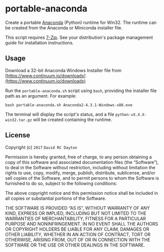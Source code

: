 # portable-anaconda

Create a portable [Anaconda](https://www.continuum.io/anaconda-overview)
(Python) runtime for Win32. The runtime can be created from the Anaconda or
Miniconda installer file.

This script requires [7-Zip](http://www.7-zip.org/). See your distribution's
package management guide for installation instructions.

## Usage

Download a 32-bit Anaconda Windows Installer file from
[https://www.continuum.io/downloads](https://www.continuum.io/downloads)

Run the `portable-anaconda.sh` script using `bash`, providing the installer
file path as an argument. For example:

    bash portable-anaconda.sh Anaconda2-4.3.1-Windows-x86.exe

The terminal will display the script's status, and a file
`python-vX.X.X-win32.tar.gz` will be created containing the runtime.

## License

Copyright (c) `2017` `David RC Dayton`

Permission is hereby granted, free of charge, to any person obtaining a copy of
this software and associated documentation files (the “Software”), to deal in
the Software without restriction, including without limitation the rights to
use, copy, modify, merge, publish, distribute, sublicense, and/or sell copies
of the Software, and to permit persons to whom the Software is furnished to do
so, subject to the following conditions:

The above copyright notice and this permission notice shall be included in all
copies or substantial portions of the Software.

THE SOFTWARE IS PROVIDED “AS IS”, WITHOUT WARRANTY OF ANY KIND, EXPRESS OR
IMPLIED, INCLUDING BUT NOT LIMITED TO THE WARRANTIES OF MERCHANTABILITY,
FITNESS FOR A PARTICULAR PURPOSE AND NONINFRINGEMENT. IN NO EVENT SHALL THE
AUTHORS OR COPYRIGHT HOLDERS BE LIABLE FOR ANY CLAIM, DAMAGES OR OTHER
LIABILITY, WHETHER IN AN ACTION OF CONTRACT, TORT OR OTHERWISE, ARISING FROM,
OUT OF OR IN CONNECTION WITH THE SOFTWARE OR THE USE OR OTHER DEALINGS IN THE
SOFTWARE.
